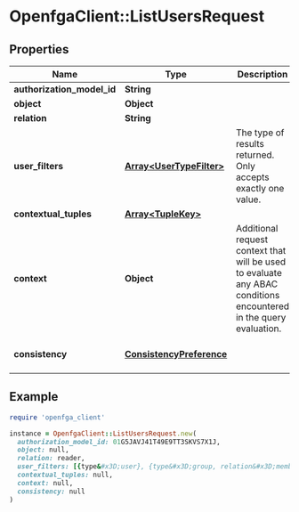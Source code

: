 # OpenfgaClient::ListUsersRequest

## Properties

| Name | Type | Description | Notes |
| ---- | ---- | ----------- | ----- |
| **authorization_model_id** | **String** |  | [optional] |
| **object** | **Object** |  |  |
| **relation** | **String** |  |  |
| **user_filters** | [**Array&lt;UserTypeFilter&gt;**](UserTypeFilter.md) | The type of results returned. Only accepts exactly one value. |  |
| **contextual_tuples** | [**Array&lt;TupleKey&gt;**](TupleKey.md) |  | [optional] |
| **context** | **Object** | Additional request context that will be used to evaluate any ABAC conditions encountered in the query evaluation. | [optional] |
| **consistency** | [**ConsistencyPreference**](ConsistencyPreference.md) |  | [optional][default to &#39;UNSPECIFIED&#39;] |

## Example

```ruby
require 'openfga_client'

instance = OpenfgaClient::ListUsersRequest.new(
  authorization_model_id: 01G5JAVJ41T49E9TT3SKVS7X1J,
  object: null,
  relation: reader,
  user_filters: [{type&#x3D;user}, {type&#x3D;group, relation&#x3D;member}],
  contextual_tuples: null,
  context: null,
  consistency: null
)
```

